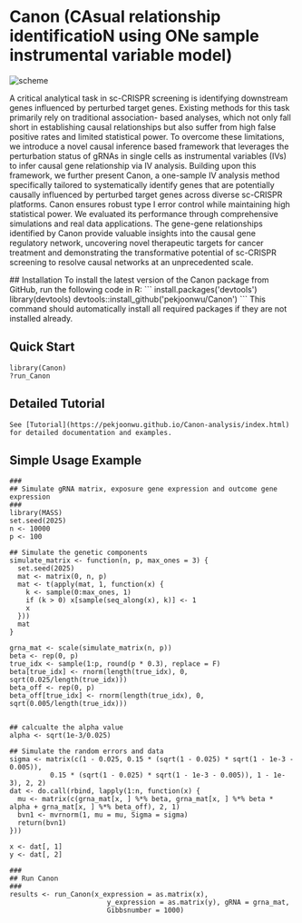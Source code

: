 # Canon (CAsual relationship identificatioN using ONe sample instrumental variable model)
![scheme](https://drive.google.com/uc?export=view&id=1y0ElMXXt1ClH-B4jHhnTz87vezlPKtPR)

<p align="justify">

A critical analytical task in sc-CRISPR screening is identifying downstream genes influenced by perturbed target genes. Existing methods for this task primarily rely on traditional association- based analyses, which not only fall short in establishing causal relationships but also suffer from high false positive rates and limited statistical power. To overcome these limitations, we introduce a novel causal inference based framework that leverages the perturbation status of gRNAs in single cells as instrumental variables (IVs) to infer causal gene relationship via IV analysis. Building upon this framework, we further present Canon, a one-sample IV analysis method specifically tailored to systematically identify genes that are potentially causally influenced by perturbed target genes across diverse sc-CRISPR platforms. Canon ensures robust type I error control while maintaining high statistical power. We evaluated its performance through comprehensive simulations and real data applications. The gene-gene relationships identified by Canon provide valuable insights into the causal gene regulatory network, uncovering novel therapeutic targets for cancer treatment and demonstrating the transformative potential of sc-CRISPR screening to resolve causal networks at an unprecedented scale.

</p>
## Installation
To install the latest version of the Canon package from GitHub, run the following code in R:
```
install.packages('devtools')
library(devtools)
devtools::install_github('pekjoonwu/Canon')
```
This command should automatically install all required packages if they are not installed already.

## Quick Start
```
library(Canon)
?run_Canon
```

## Detailed Tutorial
```
See [Tutorial](https://pekjoonwu.github.io/Canon-analysis/index.html) for detailed documentation and examples.
```

## Simple Usage Example
```
###
## Simulate gRNA matrix, exposure gene expression and outcome gene expression
###
library(MASS)
set.seed(2025)
n <- 10000
p <- 100

## Simulate the genetic components
simulate_matrix <- function(n, p, max_ones = 3) {
  set.seed(2025)
  mat <- matrix(0, n, p)
  mat <- t(apply(mat, 1, function(x) {
    k <- sample(0:max_ones, 1)
    if (k > 0) x[sample(seq_along(x), k)] <- 1
    x
  }))
  mat
}

grna_mat <- scale(simulate_matrix(n, p))
beta <- rep(0, p)
true_idx <- sample(1:p, round(p * 0.3), replace = F)
beta[true_idx] <- rnorm(length(true_idx), 0, sqrt(0.025/length(true_idx)))
beta_off <- rep(0, p)
beta_off[true_idx] <- rnorm(length(true_idx), 0, sqrt(0.005/length(true_idx)))


## calcualte the alpha value
alpha <- sqrt(1e-3/0.025)

## Simulate the random errors and data
sigma <- matrix(c(1 - 0.025, 0.15 * (sqrt(1 - 0.025) * sqrt(1 - 1e-3 - 0.005)), 
          0.15 * (sqrt(1 - 0.025) * sqrt(1 - 1e-3 - 0.005)), 1 - 1e-3), 2, 2)
dat <- do.call(rbind, lapply(1:n, function(x) {
  mu <- matrix(c(grna_mat[x, ] %*% beta, grna_mat[x, ] %*% beta * alpha + grna_mat[x, ] %*% beta_off), 2, 1)
  bvn1 <- mvrnorm(1, mu = mu, Sigma = sigma)
  return(bvn1)
}))

x <- dat[, 1]
y <- dat[, 2]

###
## Run Canon
###
results <- run_Canon(x_expression = as.matrix(x), 
                        y_expression = as.matrix(y), gRNA = grna_mat,
                        Gibbsnumber = 1000)
```
